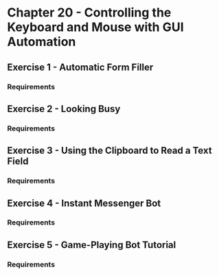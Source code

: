 # Chapter 20 - Controlling the Keyboard and Mouse with GUI Automation

## Exercise 1 - Automatic Form Filler

### Requirements

## Exercise 2 - Looking Busy

### Requirements

## Exercise 3 - Using the Clipboard to Read a Text Field

### Requirements

## Exercise 4 - Instant Messenger Bot

### Requirements

## Exercise 5 - Game-Playing Bot Tutorial

### Requirements